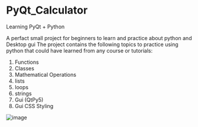 # PyQt_Calculator
Learning PyQt + Python

A perfact small project for beginners to learn and practice about python and Desktop gui
The project contains the following topics to practice using python that could have learned from any course or tutorials:

1) Functions
2) Classes
3) Mathematical Operations
4) lists
5) loops
6) strings
7) Gui (QtPy5)
8) Gui CSS Styling

![image](https://github.com/user-attachments/assets/48affb0f-3391-452c-8d49-9d8003540ba8)

